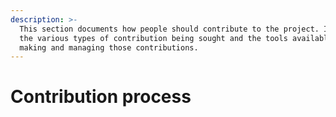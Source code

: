 ```yaml
---
description: >-
  This section documents how people should contribute to the project. It details
  the various types of contribution being sought and the tools available for
  making and managing those contributions.
---
```


# Contribution process

